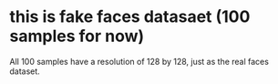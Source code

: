 # this is fake faces datasaet (100 samples for now)

All 100 samples have a resolution of 128 by 128, just as the real faces dataset.
